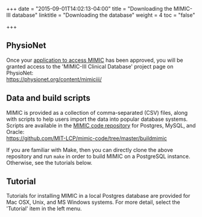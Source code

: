 +++
date = "2015-09-01T14:02:13-04:00"
title = "Downloading the MIMIC-III database"
linktitle = "Downloading the database"
weight = 4
toc = "false"

+++

## PhysioNet  

Once your [application to access MIMIC](/iii/gettingstarted/) has been approved, you will be granted access to the 'MIMIC-III Clinical Database' project page on PhysioNet:  
https://physionet.org/content/mimiciii/

## Data and build scripts

MIMIC is provided as a collection of comma-separated (CSV) files, along with scripts to help users import the data into popular database systems. Scripts are available in the [MIMIC code repository](https://github.com/MIT-LCP/mimic-code) for Postgres, MySQL, and Oracle:  
https://github.com/MIT-LCP/mimic-code/tree/master/buildmimic

If you are familiar with Make, then you can directly clone the above repository and run `make` in order to build MIMIC on a PostgreSQL instance. Otherwise, see the tutorials below.

## Tutorial  

Tutorials for installing MIMIC in a local Postgres database are provided for Mac OSX, Unix, and MS Windows systems. For more detail, select the 'Tutorial' item in the left menu.

